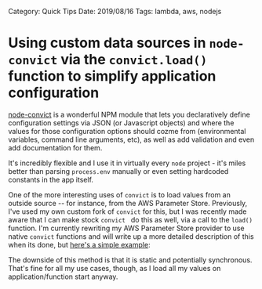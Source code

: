 Category: Quick Tips
Date: 2019/08/16
Tags: lambda, aws, nodejs



# Using custom data sources in `node-convict`  via the `convict.load()` function to simplify application configuration

[node-convict](https://github.com/mozilla/node-convict) is a wonderful NPM module that lets you declaratively define configuration settings via JSON (or Javascript objects) and where the values for those configuration options should cozme from (environmental variables, command line arguments, etc), as well as add validation and even add documentation for them. 

It's incredibly flexible and I use it in virtually every `node` project - it's miles better than parsing `process.env` manually or even setting hardcoded constants in the app itself.

One of the more interesting uses of `convict` is to load values from an outside source -- for instance, from the AWS Parameter Store. Previously, I've used my own custom fork of `convict` for this, but I was recently made aware that I can make stock `convict ` do this as well, via a call to the `load()` function. I'm currently rewriting my AWS Parameter Store provider to use native `convict` functions and will write up a more detailed description of this when its done, but [here's a simple example](https://runkit.com/brettneese/simple-convict-load-example):



<o-embed ref="https://runkit.com/brettneese/simple-convict-load-example"></o-embed>



The downside of this method is that it is static and potentially synchronous. That's fine for all my use cases, though, as I load all my values on application/function start anyway.
